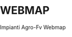 # WEBMAP
Impianti Agro-Fv Webmap
# <!doctype html>
<html lang="en">
    <head>
        <meta charset="utf-8">
        <meta http-equiv="X-UA-Compatible" content="IE=edge">
        <meta name="viewport" content="initial-scale=1,user-scalable=no,maximum-scale=1,width=device-width">
        <meta name="mobile-web-app-capable" content="yes">
        <meta name="apple-mobile-web-app-capable" content="yes">
        <link rel="stylesheet" href="resources/ol.css">
        <link rel="stylesheet" href="resources/fontawesome-all.min.css">
        <link rel="stylesheet" href="resources/ol-layerswitcher.css">
        <link rel="stylesheet" href="resources/qgis2web.css">
        <style>
        .ol-geocoder.gcd-gl-container {
            top: 100px!important;
            left: .5em!important;
            width: 2.1em!important;
            height: 2.1em!important;
        }
        .ol-geocoder .gcd-gl-container{
            width: 2.1em!important;
            height: 2.1em!important;
        }
        .ol-geocoder .gcd-gl-control{
            width: 2.1em!important;
        }
        .ol-geocoder .gcd-gl-expanded {
            width: 15.625em!important;
            height: 2.1875em;
        }
        .ol-touch .ol-geocoder.gcd-gl-container{
            top: 130px!important;
        }
        .ol-geocoder .gcd-gl-btn {
            width: 1.375em!important;
            height: 1.375em!important;
            top: .225em!important;
            background-image: none!important;
        }
        </style>
<style>
.search-layer {
  top: 135px;
  left: .5em;
}
.ol-touch .search-layer {
  top: 180px;
}
</style>
        <style>
        html, body {
            background-color: #ffffff;
        }
        .ol-control button {
            background-color: #f8f8f8 !important;
            color: #000000 !important;
            border-radius: 0px !important;
        }
        .ol-zoom, .geolocate, .gcd-gl-control .ol-control {
            background-color: rgba(255,255,255,.4) !important;
            padding: 3px !important;
        }
        .ol-scale-line {
            background: none !important;
        }
        .ol-scale-line-inner {
            border: 2px solid #f8f8f8 !important;
            border-top: none !important;
            background: rgba(255, 255, 255, 0.5) !important;
            color: black !important;
        }
        </style>
        <link href="resources/ol-geocoder.min.css" rel="stylesheet">
<style>
.tooltip {
  position: relative;
  background: rgba(0, 0, 0, 0.5);
  border-radius: 4px;
  color: white;
  padding: 4px 8px;
  opacity: 0.7;
  white-space: nowrap;
}
.tooltip-measure {
  opacity: 1;
  font-weight: bold;
}
.tooltip-static {
  background-color: #ffcc33;
  color: black;
  border: 1px solid white;
}
.tooltip-measure:before,
.tooltip-static:before {
  border-top: 6px solid rgba(0, 0, 0, 0.5);
  border-right: 6px solid transparent;
  border-left: 6px solid transparent;
  content: "";
  position: absolute;
  bottom: -6px;
  margin-left: -7px;
  left: 50%;
}
.tooltip-static:before {
  border-top-color: #ffcc33;
}
.measure-control {
  top: 65px;
  left: .5em;
}
.ol-touch .measure-control {
  top: 80px;
}
</style>
        <style>
        html, body, #map {
            width: 100%;
            height: 100%;
            padding: 0;
            margin: 0;
        }
        </style>
        <title></title>
    </head>
    <body>
        <div id="map">
            <div id="popup" class="ol-popup">
                <a href="#" id="popup-closer" class="ol-popup-closer"></a>
                <div id="popup-content"></div>
            </div>
        </div>
        <script src="resources/qgis2web_expressions.js"></script>
        <script src="resources/polyfills.js"></script>
        <script src="resources/functions.js"></script>
        <script src="resources/ol.js"></script>
        <script src="resources/ol-layerswitcher.js"></script>
        <script src="resources/ol-geocoder.js"></script>
        <script src="layers/ZPS_1.js"></script><script src="layers/ZSC_2.js"></script><script src="layers/ZSCZPS_3.js"></script><script src="layers/IBAAreeimportantiperavifauna_4.js"></script><script src="layers/Pericolositgeomorfologica_5.js"></script><script src="layers/Rischiogeomorfologico_6.js"></script><script src="layers/DissestiperAttivit_7.js"></script><script src="layers/Incendi2014_8.js"></script><script src="layers/Incendi2015_9.js"></script><script src="layers/Incendi2016_10.js"></script><script src="layers/Incendi2017_11.js"></script><script src="layers/Incendi2018_12.js"></script><script src="layers/Incendi2019_13.js"></script><script src="layers/Incendi2020_14.js"></script><script src="layers/Incendi2021_15.js"></script><script src="layers/Incendi2013_16.js"></script><script src="layers/Incendi2012_17.js"></script><script src="layers/Incendi2011_18.js"></script><script src="layers/Incendi2010_19.js"></script><script src="layers/Incendi2009_20.js"></script><script src="layers/Incendi2008_21.js"></script><script src="layers/Incendi2007_22.js"></script><script src="layers/CartaforestaleLR1996_23.js"></script><script src="layers/vincoloidrogeologico_24.js"></script><script src="layers/CartaHabitatsecondonatura2000HN2_25.js"></script><script src="layers/benipaesaggisticiDLgs4204_26.js"></script><script src="layers/CTR_2012_2013_27.js"></script><script src="layers/LOTTODIPROGETTO_28.js"></script><script src="layers/AREEINTERESSATEDATECNOLOGIAFV_29.js"></script>
        <script src="styles/ZPS_1_style.js"></script><script src="styles/ZSC_2_style.js"></script><script src="styles/ZSCZPS_3_style.js"></script><script src="styles/IBAAreeimportantiperavifauna_4_style.js"></script><script src="styles/Pericolositgeomorfologica_5_style.js"></script><script src="styles/Rischiogeomorfologico_6_style.js"></script><script src="styles/DissestiperAttivit_7_style.js"></script><script src="styles/Incendi2014_8_style.js"></script><script src="styles/Incendi2015_9_style.js"></script><script src="styles/Incendi2016_10_style.js"></script><script src="styles/Incendi2017_11_style.js"></script><script src="styles/Incendi2018_12_style.js"></script><script src="styles/Incendi2019_13_style.js"></script><script src="styles/Incendi2020_14_style.js"></script><script src="styles/Incendi2021_15_style.js"></script><script src="styles/Incendi2013_16_style.js"></script><script src="styles/Incendi2012_17_style.js"></script><script src="styles/Incendi2011_18_style.js"></script><script src="styles/Incendi2010_19_style.js"></script><script src="styles/Incendi2009_20_style.js"></script><script src="styles/Incendi2008_21_style.js"></script><script src="styles/Incendi2007_22_style.js"></script><script src="styles/CartaforestaleLR1996_23_style.js"></script><script src="styles/vincoloidrogeologico_24_style.js"></script><script src="styles/CartaHabitatsecondonatura2000HN2_25_style.js"></script><script src="styles/benipaesaggisticiDLgs4204_26_style.js"></script><script src="styles/CTR_2012_2013_27_style.js"></script><script src="styles/LOTTODIPROGETTO_28_style.js"></script><script src="styles/AREEINTERESSATEDATECNOLOGIAFV_29_style.js"></script>
        <script src="layers/layers.js" type="text/javascript"></script> 
        <script src="resources/Autolinker.min.js"></script>
        <script src="resources/qgis2web.js"></script>
    </body>
</html>

